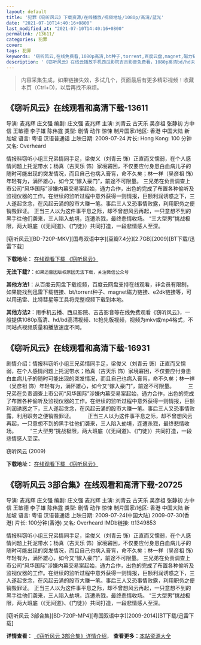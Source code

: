 ```yaml
---
layout: default
title: '犯罪《窃听风云》下载资源/在线播放/视频地址/1080p/高清/蓝光'
date: "2021-07-10T14:40:16+0800"
last_modified_at: "2021-07-10T14:40:16+0800"
permalink: /13611/
categories: 犯罪
cover:
tags: 犯罪
keywords: '窃听风云,在线免费看,1080p高清,bt种子,torrent,百度云盘,magnet,磁力链,迅雷下载资源'
description: '《窃听风云》在线云播放手机西瓜影院吉吉影音免费看，1080p高清bd/hd未删减完整版和tc抢先枪版，mkv/mp4格式，附带bt/torrent种子、magnet/磁力链、百度云盘、网盘资源迅雷下载链接'
---
```


>内容采集生成，如果链接失效，多试几个，页面最后有更多精彩视频！收藏本页（Ctrl+D)，以后再找不麻烦。


## 《窃听风云》在线观看和高清下载-13611

导演: 麦兆辉 庄文强 编剧: 庄文强 麦兆辉 主演: 刘青云 古天乐 吴彦祖 张静初 方中信 王敏德 李子雄 陈伟霆 类型: 剧情 动作 惊悚 制片国家/地区: 香港 中国大陆 新加坡 语言: 粤语 汉语普通话 上映日期: 2009-07-24 片长: Hong Kong: 100 分钟 又名: Overheard

情报科窃听小组三兄弟情同手足，梁俊义（刘青云 饰）正直而又懦弱，在个人感情问题上托泥带水；杨真（古天乐 饰）家境窘困，不仅要应付身患白血病儿子的随时可能出现的突发情况，而且自己也病入膏肓，命不久矣；林一祥（吴彦祖 饰）年轻有为，满怀雄心，如今又“嫁入豪门”，前途不可限量。 三兄弟在负责调查上市公司“风华国际”涉嫌内幕交易案起始，通力合作，出色的完成了布置各种偷听及监视仪器的工作。在继续的监听过程中意外获得一则情报，巨额利润诱惑之下，三人遂起贪念，在风起云涌的股市大赚一笔。事后三人又恐事情败露，利用职务之便销毁罪证。 正当三人以为这件事平息之际，却不曾想风云再起，一只意想不到的黑手往他们袭来，三人陷入劫境，连遭杀戮，最终悲情收场。 “三大型男”挑战极限，两大班底（《无间道》、《门徒》）共同打造，一段悲情感人至深。


[窃听风云][BD-720P-MKV][国粤双语中字][豆瓣7.4分][2.7GB][2009][BT下载/迅雷下载]

**下载地址**： [在线观看下载 《窃听风云》](https://www.btdx8.com/torrent/overheard_2009.html) 


**无法下载?**：`如果迅雷因版权原因无法下载，关注微信公众号 `

**其他方法1**：从百度云网盘下载视频，百度云网盘支持在线观看，非会员有限制，如果能找到迅雷下载链接、bt/torrent种子、magnet磁力链接、e2dk链接等，可以用迅雷、比特彗星等工具将完整视频下载到本地。

**其他方法2**：用手机云播、西瓜影院、吉吉影音等在线免费观看《窃听风云》，一般提供1080p高清、hd/bd高清视频、tc抢先版视频，视频为mkv或mp4格式，不同站点视频质量和播放速度不同。


## 《窃听风云》在线观看和高清下载-16931

剧情介绍：情报科窃听小组三兄弟情同手足，梁俊义（刘青云 饰）正直而又懦弱，在个人感情问题上托泥带水；杨真（古天乐 饰）家境窘困，不仅要应付身患白血病儿子的随时可能出现的突发情况，而且自己也病入膏肓，命不久矣；林一祥（吴彦祖 饰）年轻有为，满怀雄心，如今又“嫁入豪门”，前途不可限量。  　　三兄弟在负责调查上市公司“风华国际”涉嫌内幕交易案起始，通力合作，出色的完成了布置各种偷听及监视仪器的工作。在继续的监听过程中意外获得一则情报，巨额利润诱惑之下，三人遂起贪念，在风起云涌的股市大赚一笔。事后三人又恐事情败露，利用职务之便销毁罪证。  　　正当三人以为这件事平息之际，却不曾想风云再起，一只意想不到的黑手往他们袭来，三人陷入劫境，连遭杀戮，最终悲情收场。  　　“三大型男”挑战极限，两大班底（《无间道》、《门徒》）共同打造，一段悲情感人至深。


窃听风云 (2009)

**下载地址**： [在线观看下载 《窃听风云》](https://www.btbtdy.me/btdy/dy3825.html) 


## 《窃听风云 3部合集》在线观看和高清下载-20725

导演: 麦兆辉 庄文强 编剧: 庄文强 麦兆辉 主演: 刘青云 古天乐 吴彦祖 张静初 方中信 王敏德 李子雄 陈伟霆 类型: 剧情 动作 惊悚 制片国家/地区: 香港 中国大陆 新加坡 语言: 粤语 汉语普通话 上映日期: 2009-07-24(中国大陆) 2009-07-30(香港) 片长: 100分钟(香港) 又名: Overheard IMDb链接: tt1349853

情报科窃听小组三兄弟情同手足，梁俊义（刘青云 饰）正直而又懦弱，在个人感情问题上托泥带水；杨真（古天乐 饰）家境窘困，不仅要应付身患白血病儿子的随时可能出现的突发情况，而且自己也病入膏肓，命不久矣；林一祥（吴彦祖 饰）年轻有为，满怀雄心，如今又“嫁入豪门”，前途不可限量。 三兄弟在负责调查上市公司“风华国际”涉嫌内幕交易案起始，通力合作，出色的完成了布置各种偷听及监视仪器的工作。在继续的监听过程中意外获得一则情报，巨额利润诱惑之下，三人遂起贪念，在风起云涌的股市大赚一笔。事后三人又恐事情败露，利用职务之便销毁罪证。 正当三人以为这件事平息之际，却不曾想风云再起，一只意想不到的黑手往他们袭来，三人陷入劫境，连遭杀戮，最终悲情收场。 “三大型男”挑战极限，两大班底（《无间道》、《门徒》）共同打造，一段悲情感人至深。


[窃听风云 3部合集][BD-720P-MP4][粤国双语中字][2009-2014][BT下载/迅雷下载]

**详情查看**： [《窃听风云 3部合集》详情介绍](/movie/20725/)， **查看更多**：[本站资源大全](/movie/t/all/)

